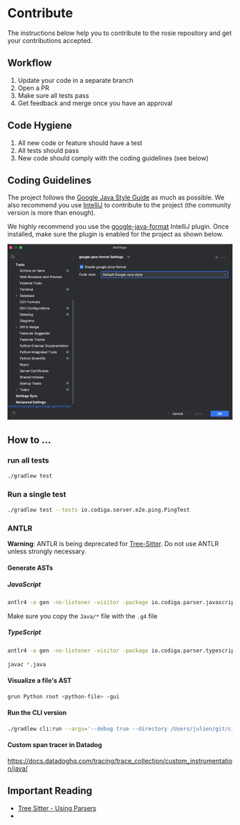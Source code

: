 # Contribute

The instructions below help you to contribute to the rosie repository and get your contributions accepted.

## Workflow

1. Update your code in a separate branch
2. Open a PR
3. Make sure all tests pass
4. Get feedback and merge once you have an approval

## Code Hygiene

1. All new code or feature should have a test
2. All tests should pass
3. New code should comply with the coding guidelines (see below)

## Coding Guidelines

The project follows the [Google Java Style Guide](https://google.github.io/styleguide/javaguide.html)
as much as possible. We also recommend you use [IntelliJ](https://www.jetbrains.com/idea/) to contribute to the project (the community version is more than enough).

We highly recommend you use the [google-java-format](https://plugins.jetbrains.com/plugin/8527-google-java-format) IntelliJ plugin. 
Once installed, make sure the plugin is enabled for the project as shown below.

![Google Code Style](doc/imgs/intellij-google-style.png)


## How to ...

### run all tests


```bash
./gradlew test
```

### Run a single test

```bash
./gradlew test --tests io.codiga.server.e2e.ping.PingTest
```

### ANTLR

**Warning**: ANTLR is being deprecated for [Tree-Sitter](https://tree-sitter.github.io/tree-sitter/). Do not use ANTLR unless strongly necessary. 

#### Generate ASTs

##### JavaScript

```bash
antlr4 -o gen -no-listener -visitor -package io.codiga.parser.javascript.gen JavaScriptLexer.g4 JavaScriptParser.g4
```

Make sure you copy the `Java/*` file with the `.g4` file

##### TypeScript

```bash
antlr4 -o gen -no-listener -visitor -package io.codiga.parser.typescript.gen TypeScriptLexer.g4 TypeScriptParser.g4
```

```bash
javac *.java
```

#### Visualize a file's AST

```bash
grun Python root <python-file> -gui
```

#### Run the CLI version

```bash
./gradlew cli:run --args='--debug true --directory /Users/julien/git/ci-backend-executor/backend_lib/ --output /tmp/bla.json --rules /Users/julien/git/rosie/cli/src/test/resources/20rules.json'
```

#### Custom span tracer in Datadog

https://docs.datadoghq.com/tracing/trace_collection/custom_instrumentation/java/


## Important Reading

 * [Tree Sitter - Using Parsers](https://tree-sitter.github.io/tree-sitter/using-parsers)
 * 
